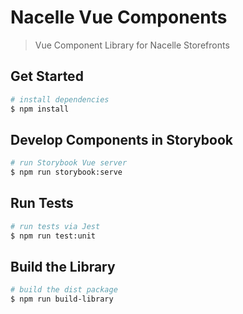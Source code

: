 # Nacelle Vue Components

> Vue Component Library for Nacelle Storefronts

## Get Started

```bash
# install dependencies
$ npm install
```

## Develop Components in Storybook

```bash
# run Storybook Vue server
$ npm run storybook:serve
```

## Run Tests

```bash
# run tests via Jest
$ npm run test:unit
```

## Build the Library

```bash
# build the dist package 
$ npm run build-library 
```
